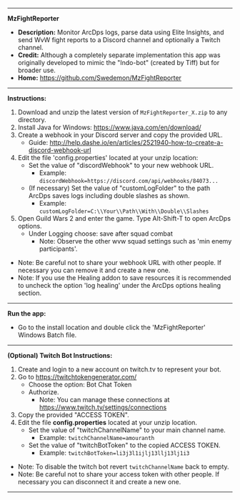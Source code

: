 ***************************************************************************************
**MzFightReporter** 
- **Description:** Monitor ArcDps logs, parse data using Elite Insights, and send WvW fight reports to a Discord channel and optionally a Twitch channel.
- **Credit:** Although a completely separate implementation this app was originally developed to mimic the "Indo-bot" (created by Tiff) but for broader use.
- **Home:** https://github.com/Swedemon/MzFightReporter
***************************************************************************************
**Instructions:**
1.  Download and unzip the latest version of ```MzFightReporter_X.zip``` to any directory.
2.  Install Java for Windows: https://www.java.com/en/download/
3.  Create a webhook in your Discord server and copy the provided URL.
	- Guide: http://help.dashe.io/en/articles/2521940-how-to-create-a-discord-webhook-url
4.  Edit the file 'config.properties' located at your unzip location:
	- Set the value of "discordWebhook" to your new webhook URL.
	  - Example: ```discordWebhook=https://discord.com/api/webhooks/84073...```
	- (If necessary) Set the value of "customLogFolder" to the path ArcDps saves logs including double slashes as shown.
	  - Example: ```customLogFolder=C:\\Your\\Path\\With\\Double\\Slashes```
5.  Open Guild Wars 2 and enter the game.  Type Alt-Shift-T to open ArcDps options.
	- Under Logging choose: save after squad combat
	  - Note: Observe the other wvw squad settings such as 'min enemy participants'.
- Note: Be careful not to share your webhook URL with other people.  If necessary you can remove it and create a new one.
- Note: If you use the Healing addon to save resources it is recommended to uncheck the option 'log healing' under the ArcDps options healing section.
***************************************************************************************
**Run the app:**
- Go to the install location and double click the 'MzFightReporter' Windows Batch file.
***************************************************************************************
**(Optional) Twitch Bot Instructions:**
1.  Create and login to a new account on twitch.tv to represent your bot.
2.  Go to https://twitchtokengenerator.com/
	- Choose the option: Bot Chat Token
	- Authorize. 
	  - Note: You can manage these connections at https://www.twitch.tv/settings/connections
3.  Copy the provided "ACCESS TOKEN".
4.  Edit the file **config.properties** located at your unzip location.
	- Set the value of "twitchChannelName" to your main channel name. 
	  - Example: ```twitchChannelName=amouranth```
	- Set the value of "twitchBotToken" to the copied ACCESS TOKEN.
	  - Example: ```twitchBotToken=li3j3l1ijlj13llj13lj1i3```
- Note: To disable the twitch bot revert ```twitchChannelName``` back to empty.
- Note: Be careful not to share your access token with other people.  If necessary you can disconnect it and create a new one.
***************************************************************************************
